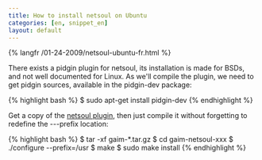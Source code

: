 ```yaml
---
title: How to install netsoul on Ubuntu
categories: [en, snippet_en]
layout: default
---
```


{% langfr /01-24-2009/netsoul-ubuntu-fr.html %}

There exists a pidgin plugin for netsoul, its installation
is made for BSDs, and not well documented for Linux. 
As we'll compile the plugin, we need to get pidgin sources,
available in the pidgin-dev package:

{% highlight bash %}
$ sudo apt-get install pidgin-dev
{% endhighlight %}

Get a copy of the [netsoul plugin](http://sourceforge.net/projects/gaim-netsoul/),
then just compile it without forgetting to redefine the ---prefix location:

{% highlight bash %}
$ tar -xf gaim-*.tar.gz
$ cd gaim-netsoul-xxx
$ ./configure --prefix=/usr
$ make
$ sudo make install
{% endhighlight %}
